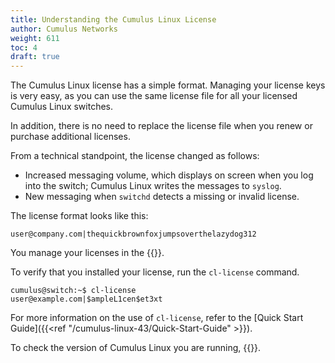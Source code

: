 ```yaml
---
title: Understanding the Cumulus Linux License
author: Cumulus Networks
weight: 611
toc: 4
draft: true
---
```


The Cumulus Linux license has a simple format. Managing your license keys is very easy, as you can use the same license file for all your licensed Cumulus Linux switches.

In addition, there is no need to replace the license file when you renew or purchase additional licenses.

From a technical standpoint, the license changed as follows:

- Increased messaging volume, which displays on screen when you log into the switch; Cumulus Linux writes the messages to `syslog`.
- New messaging when `switchd` detects a missing or invalid license.  

The license format looks like this:

    user@company.com|thequickbrownfoxjumpsoverthelazydog312

You manage your licenses in the {{<exlink url="https://enterprise-support.nvidia.com/s/" text="NVIDIA Enterprise support portal">}}.

To verify that you installed your license, run the `cl-license` command.

    cumulus@switch:~$ cl-license
    user@example.com|$ampleL1cen$et3xt

For more information on the use of `cl-license`, refer to the [Quick Start Guide]({{<ref "/cumulus-linux-43/Quick-Start-Guide" >}}).

To check the version of Cumulus Linux you are running, {{<link url="Verify-Software-and-Hardware-Version-Information" text="read this article">}}.
